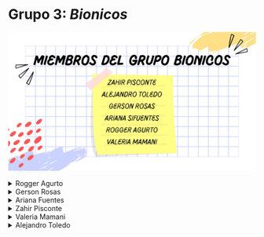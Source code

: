 # Grupo 3: *Bionicos* 
![Presentación](./img/bionicos.jpg)
<details>
  <summary>Rogger Agurto</summary>
  <div>
    <p>Me llamo Leonardo, me gusta programar</p>
  </div>
</details>
<details>
  <summary>Gerson Rosas</summary>
  <div>
    <p>Hola</p>
  </div>
</details>
<details>
  <summary>Ariana Fuentes</summary>
</details>
<details>
  <summary>Zahir Pisconte</summary>
</details>
<details>
  <summary>Valeria Mamani</summary>
</details>
<details>
  <summary>Alejandro Toledo</summary>
<div> EDAD: 19 AÑOS
<div> Pasatiempoos: Ir al gimnasio, además me gusta pasar tiempo en el laboratorio de bioimpresión de la PUCP, me gustar disfrutar el tiempo con mi familia y con mis amigos, sobre mi interés en el área de Ingeniería Biomédica es el área de Señales e imágenes médicas para poder llegar a la rama de la neuroingeniería, otras ramas que me gustan de la ingeniría biomédica son la ingeniería tisular y biomécanica.
